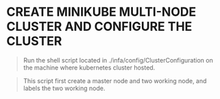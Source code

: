 # CREATE MINIKUBE MULTI-NODE CLUSTER AND CONFIGURE THE CLUSTER
> Run the shell script located in ./infa/config/ClusterConfiguration on the machine where kubernetes cluster hosted.

> This script first create a master node and two working node, and labels the two working node. 